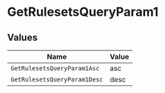 # GetRulesetsQueryParam1


## Values

| Name                         | Value                        |
| ---------------------------- | ---------------------------- |
| `GetRulesetsQueryParam1Asc`  | asc                          |
| `GetRulesetsQueryParam1Desc` | desc                         |
